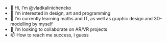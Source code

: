 - 👋 Hi, I’m @vladkalinichencko
- 👀 I’m interested in design, art and programming
- 🌱 I’m currently learning maths and IT, as well as graphic design and 3D-modelling by myself
- 💞️ I’m looking to collaborate on AR/VR projects
- 📫 How to reach me success, i guess
